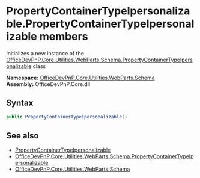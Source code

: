 # PropertyContainerTypeIpersonalizable.PropertyContainerTypeIpersonalizable members 


Initializes a new instance of the  [OfficeDevPnP.Core.Utilities.WebParts.Schema.PropertyContainerTypeIpersonalizable](OfficeDevPnP.Core.Utilities.WebParts.Schema.PropertyContainerTypeIpersonalizable.md)  class  

**Namespace:** [OfficeDevPnP.Core.Utilities.WebParts.Schema](OfficeDevPnP.Core.Utilities.WebParts.Schema.md)  
**Assembly:** OfficeDevPnP.Core.dll  
## Syntax
```C#
public PropertyContainerTypeIpersonalizable()
```
## See also
- [PropertyContainerTypeIpersonalizable](OfficeDevPnP.Core.Utilities.WebParts.Schema.PropertyContainerTypeIpersonalizable.md)
- [OfficeDevPnP.Core.Utilities.WebParts.Schema.PropertyContainerTypeIpersonalizable](OfficeDevPnP.Core.Utilities.WebParts.Schema.PropertyContainerTypeIpersonalizable.md)
- [OfficeDevPnP.Core.Utilities.WebParts.Schema](OfficeDevPnP.Core.Utilities.WebParts.Schema.md)
